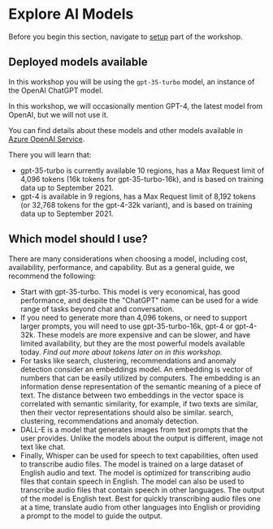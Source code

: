 # Explore AI Models

Before you begin this section, navigate to [setup](Setup) part of the workshop.

## Deployed models available

In this workshop you will be using the `gpt-35-turbo` model, an instance of the OpenAI ChatGPT model.

In this workshop, we will occasionally mention GPT-4, the latest model from OpenAI, but we will not use it.

You can find details about these models and other models available in [Azure OpenAI Service](https://aka.ms/oai/models).

There you will learn that:

- gpt-35-turbo is currently available 10 regions, has a Max Request limit of 4,096 tokens (16k tokens for gpt-35-turbo-16k), and is based on training data up to September 2021.
- gpt-4 is available in 9 regions, has a Max Request limit of 8,192 tokens (or 32,768 tokens for the gpt-4-32k variant), and is based on training data up to September 2021.

## Which model should I use?

There are many considerations when choosing a model, including cost, availability, performance, and capability. But as a general guide, we recommend the following:

- Start with gpt-35-turbo. This model is very economical, has good performance, and despite the "ChatGPT" name can be used for a wide range of tasks beyond chat and conversation.
- If you need to generate more than 4,096 tokens, or need to support larger prompts, you will need to use gpt-35-turbo-16k, gpt-4 or gpt-4-32k. These models are more expensive and can be slower, and have limited availability, but they are the most powerful models available today. *Find out more about tokens later on in this workshop.*
- For tasks like search, clustering, recommendations and anomaly detection consider an embeddings model. An embedding is vector of numbers that can be easily utilized by computers. The embedding is an information dense representation of the semantic meaning of a piece of text. The distance between two embeddings in the vector space is correlated with semantic similarity, for example, if two texts are similar, then their vector representations should also be similar.  search, clustering, recommendations and anomaly detection.
- DALL-E is a model that generates images from text prompts that the user provides. Unlike the models about the output is different, image not text like chat.
- Finally, Whisper can be used for speech to text capabilities, often used to transcribe audio files. The model is trained on a large dataset of English audio and text. The model is optimized for transcribing audio files that contain speech in English. The model can also be used to transcribe audio files that contain speech in other languages. The output of the model is English text. Best for quickly transcribing audio files one at a time, translate audio from other languages into English or providing a prompt to the model to guide the output.
